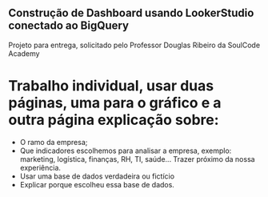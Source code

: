 ## Construção de Dashboard usando LookerStudio conectado ao BigQuery

Projeto para entrega, solicitado pelo Professor Douglas Ribeiro da SoulCode Academy


# Trabalho individual, usar duas páginas, uma para o gráfico e a outra página explicação sobre:

* O ramo da empresa;
* Que indicadores escolhemos para analisar a empresa, exemplo: marketing, logística, finanças, RH, TI, saúde... Trazer próximo da nossa experiência.
* Usar uma base de dados verdadeira ou fictício 
* Explicar porque escolheu essa base de dados. 
